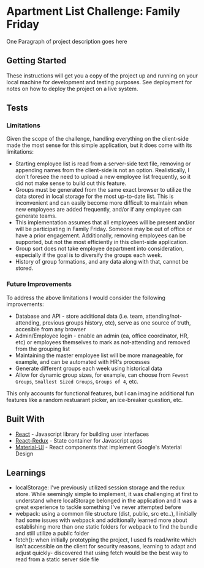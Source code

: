 # Apartment List Challenge: Family Friday

One Paragraph of project description goes here

## Getting Started

These instructions will get you a copy of the project up and running on your local machine for development and testing purposes. See deployment for notes on how to deploy the project on a live system.

## Tests



### Limitations

Given the scope of the challenge, handling everything on the client-side made the most sense for this simple application, but it does come with its limitations: 

* Starting employee list is read from a server-side text file, removing or appending names from the client-side is not an option. Realistically, I don't foresee the need to upload a new employee list frequently, so it did not make sense to build out this feature.
* Groups must be generated from the same exact browser to utilize the data stored in local storage for the most up-to-date list. This is inconvenient and can easily become more difficult to maintain when new employees are added frequently, and/or if any employee can generate teams. 
* This implementation assumes that all employees will be present and/or will be participating in Family Friday. Someone may be out of office or have a prior engagement. Additionally, removing employees can be supported, but not the most efficiently in this client-side application.
* Group sort does not take employee department into consideration, especially if the goal is to diversify the groups each week. 
* History of group formations, and any data along with that, cannot be stored.   


### Future Improvements

To address the above limitations I would consider the following improvements: 

* Database and API - store additional data (i.e. team, attending/not-attending, previous groups history, etc), serve as one source of truth, accesible from any browser
* Admin/Employee login -  enable an admin (ea, office coordinator, HR, etc) or employees themselves to mark as not-attending and removed from the grouping list
* Maintaining the master employee list will be  more manageable, for example, and can be automated with HR's processes
* Generate different groups each week using historical data
* Allow for dynamic group sizes, for example, can choose from `Fewest Groups`, `Smallest Sized Groups`, `Groups of 4`, etc.  

This only accounts for functional features, but I can imagine additional fun features like a random restuarant picker, an ice-breaker question, etc. 


## Built With

* [React](https://reactjs.org/) - Javascript library for building user interfaces
* [React-Redux](https://redux.js.org/docs/basics/UsageWithReact.html) - State container for Javascript apps
* [Material-UI](http://www.material-ui.com/) - React components that implement Google's Material Design

## Learnings

* localStorage: I've previously utilized session storage and the redux store. While seemingly simple to implement, it was challenging at first to understand where localStorage belonged in the application and it was  a great experience to tackle something I've never attempted before
* webpack: using a common file structure (dist, public, src etc..), I initially had some issues with webpack and additionally learned more about establishing more than one static folders for webpack to find the bundle and still utilize a public folder
* fetch(): when initially prototyping the project, I used fs read/write which isn't accessible on the client for security reasons, learning to adapt and adjust quickly- discovered that using fetch would be the best way to read from a static server side file 

